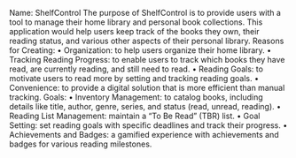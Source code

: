 Name: ShelfControl
The purpose of ShelfControl is to provide users with a tool to manage their home library and personal book collections. This application would help users keep track of the books they own, their reading status, and various other aspects of their personal library. 
Reasons for Creating:
•	Organization: to help users organize their home library. 
•	Tracking Reading Progress: to enable users to track which books they have read, are currently reading, and still need to read. 
•	Reading Goals: to motivate users to read more by setting and tracking reading goals. 
•	Convenience: to provide a digital solution that is more efficient than manual tracking. 
Goals:
•	Inventory Management: to catalog books, including details like title, author, genre, series, and status (read, unread, reading). 
•	Reading List Management: maintain a “To Be Read” (TBR) list. 
•	Goal Setting: set reading goals with specific deadlines and track their progress. 
•	Achievements and Badges: a gamified experience with achievements and badges for various reading milestones. 
